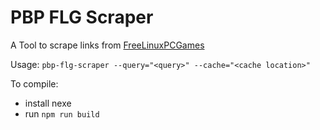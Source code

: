 # PBP FLG Scraper

A Tool to scrape links from [FreeLinuxPCGames](https://freelinuxpcgames.com)

Usage: `pbp-flg-scraper --query="<query>" --cache="<cache location>"`

To compile:

 - install nexe
 - run `npm run build`